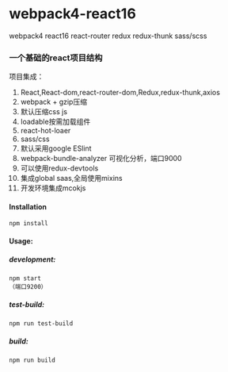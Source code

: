 # webpack4-react16
webpack4 react16 react-router redux redux-thunk sass/scss

### 一个基础的react项目结构

项目集成：
1. React,React-dom,react-router-dom,Redux,redux-thunk,axios
2. webpack + gzip压缩
3. 默认压缩css js
4. loadable按需加载组件
5. react-hot-loaer
6. sass/css
7. 默认采用google ESlint
8. webpack-bundle-analyzer 可视化分析，端口9000
9. 可以使用redux-devtools
10. 集成global saas,全局使用mixins
11. 开发环境集成mcokjs

#### Installation
```
npm install
```

#### Usage:

##### development:
```
npm start 
（端口9200）
```
##### test-build:
```
npm run test-build
```
##### build:
```
npm run build
```